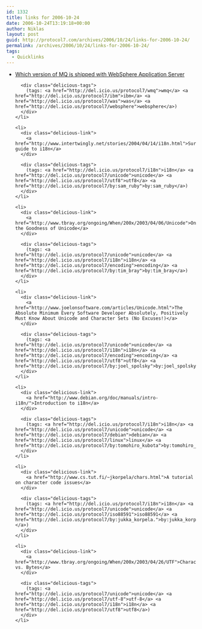 ```yaml
---
id: 1332
title: links for 2006-10-24
date: 2006-10-24T13:19:18+00:00
author: Niklas
layout: post
guid: http://protocol7.com/archives/2006/10/24/links-for-2006-10-24/
permalink: /archives/2006/10/24/links-for-2006-10-24/
tags:
  - Quicklinks
---
```

<div class='microid-69cf45486fb70407b40ffb8bbd0685d7be1b2abd'>
  <ul class="delicious">
    <li>
      <div class="delicious-link">
        <a href="http://www-1.ibm.com/support/docview.wss?rs=171&#038;context=SSFKSJ&#038;dc=DB520&#038;uid=swg21248089&#038;loc=en_US&#038;cs=UTF-8&#038;lang=en&#038;rss=ct171websphere">Which version of MQ is shipped with WebSphere Application Server</a>
      </div>
      
      <div class="delicious-tags">
        (tags: <a href="http://del.icio.us/protocol7/wmq">wmq</a> <a href="http://del.icio.us/protocol7/ibm">ibm</a> <a href="http://del.icio.us/protocol7/was">was</a> <a href="http://del.icio.us/protocol7/websphere">websphere</a>)
      </div>
    </li>
    
    <li>
      <div class="delicious-link">
        <a href="http://www.intertwingly.net/stories/2004/04/14/i18n.html">Survival guide to i18n</a>
      </div>
      
      <div class="delicious-tags">
        (tags: <a href="http://del.icio.us/protocol7/i18n">i18n</a> <a href="http://del.icio.us/protocol7/unicode">unicode</a> <a href="http://del.icio.us/protocol7/utf8">utf8</a> <a href="http://del.icio.us/protocol7/by:sam_ruby">by:sam_ruby</a>)
      </div>
    </li>
    
    <li>
      <div class="delicious-link">
        <a href="http://www.tbray.org/ongoing/When/200x/2003/04/06/Unicode">On the Goodness of Unicode</a>
      </div>
      
      <div class="delicious-tags">
        (tags: <a href="http://del.icio.us/protocol7/unicode">unicode</a> <a href="http://del.icio.us/protocol7/i18n">i18n</a> <a href="http://del.icio.us/protocol7/encoding">encoding</a> <a href="http://del.icio.us/protocol7/by:tim_bray">by:tim_bray</a>)
      </div>
    </li>
    
    <li>
      <div class="delicious-link">
        <a href="http://www.joelonsoftware.com/articles/Unicode.html">The Absolute Minimum Every Software Developer Absolutely, Positively Must Know About Unicode and Character Sets (No Excuses!)</a>
      </div>
      
      <div class="delicious-tags">
        (tags: <a href="http://del.icio.us/protocol7/unicode">unicode</a> <a href="http://del.icio.us/protocol7/i18n">i18n</a> <a href="http://del.icio.us/protocol7/encoding">encoding</a> <a href="http://del.icio.us/protocol7/utf8">utf8</a> <a href="http://del.icio.us/protocol7/by:joel_spolsky">by:joel_spolsky</a>)
      </div>
    </li>
    
    <li>
      <div class="delicious-link">
        <a href="http://www.debian.org/doc/manuals/intro-i18n/">Introduction to i18n</a>
      </div>
      
      <div class="delicious-tags">
        (tags: <a href="http://del.icio.us/protocol7/i18n">i18n</a> <a href="http://del.icio.us/protocol7/unicode">unicode</a> <a href="http://del.icio.us/protocol7/debian">debian</a> <a href="http://del.icio.us/protocol7/linux">linux</a> <a href="http://del.icio.us/protocol7/by:tomohiro_kubota">by:tomohiro_kubota</a>)
      </div>
    </li>
    
    <li>
      <div class="delicious-link">
        <a href="http://www.cs.tut.fi/~jkorpela/chars.html">A tutorial on character code issues</a>
      </div>
      
      <div class="delicious-tags">
        (tags: <a href="http://del.icio.us/protocol7/i18n">i18n</a> <a href="http://del.icio.us/protocol7/unicode">unicode</a> <a href="http://del.icio.us/protocol7/iso88591">iso88591</a> <a href="http://del.icio.us/protocol7/by:jukka_korpela.">by:jukka_korpela.</a>)
      </div>
    </li>
    
    <li>
      <div class="delicious-link">
        <a href="http://www.tbray.org/ongoing/When/200x/2003/04/26/UTF">Characters vs. Bytes</a>
      </div>
      
      <div class="delicious-tags">
        (tags: <a href="http://del.icio.us/protocol7/unicode">unicode</a> <a href="http://del.icio.us/protocol7/utf-8">utf-8</a> <a href="http://del.icio.us/protocol7/i18n">i18n</a> <a href="http://del.icio.us/protocol7/utf8">utf8</a>)
      </div>
    </li>
  </ul>
</div>